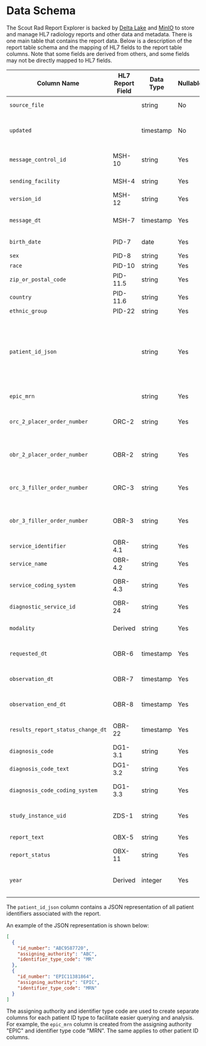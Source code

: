 # Data Schema

The Scout Rad Report Explorer is backed by [Delta Lake](https://delta.io/) and [MinIO](https://min.io/) to store 
and manage HL7 radiology reports and other data and metadata. There is one main table that contains the report data. 
Below is a description of the report table schema and the mapping of HL7 fields to the report table columns. Note that 
some fields are derived from others, and some fields may not be directly mapped to HL7 fields.

| Column Name                        | HL7 Report Field | Data Type      | Nullable | Description/Notes                                                                                                                    |
|------------------------------------|------------------|----------------|----------|--------------------------------------------------------------------------------------------------------------------------------------|
| `source_file`                      |                  | string         | No       | The location of the report file.                                                                                                     |
| `updated`                          |                  | timestamp      | No       | Timestamp of the last update to the report in the Delta Lake.                                                                        |
| `message_control_id`               | MSH-10           | string         | Yes      | Unique identifier for the HL7 message.                                                                                               |
| `sending_facility`                 | MSH-4            | string         | Yes      | Facility that sent the HL7 message.                                                                                                  |
| `version_id`                       | MSH-12           | string         | Yes      | HL7 version used in the message.                                                                                                     |
| `message_dt`                       | MSH-7            | timestamp      | Yes      | Date and time the message was created.                                                                                               |
| `birth_date`                       | PID-7            | date           | Yes      | Patient’s date of birth.                                                                                                             |
| `sex`                              | PID-8            | string         | Yes      | Patient’s gender.                                                                                                                    |
| `race`                             | PID-10           | string         | Yes      | Patient’s race.                                                                                                                      |
| `zip_or_postal_code`               | PID-11.5         | string         | Yes      | Patient’s ZIP or postal code.                                                                                                        |
| `country`                          | PID-11.6         | string         | Yes      | Patient’s country.                                                                                                                   |
| `ethnic_group`                     | PID-22           | string         | Yes      | Patient’s ethnicity.                                                                                                                 |
| `patient_id_json`                  |                  | string         | Yes      | JSON representation of all patient identifiers. Patient ID columns are also created for each assigning authority (e.g., `epic_mrn`). |
| `epic_mrn`                         |                  | string         | Yes      | Patient ID from Epic system.                                                                                                         |
| `orc_2_placer_order_number`        | ORC-2            | string         | Yes      | Placer order number from the order control segment.                                                                                  |
| `obr_2_placer_order_number`        | OBR-2            | string         | Yes      | Placer order number from the observation request segment.                                                                            |
| `orc_3_filler_order_number`        | ORC-3            | string         | Yes      | Filler order number from the order control segment.                                                                                  |
| `obr_3_filler_order_number`        | OBR-3            | string         | Yes      | Filler order number from the observation request segment.                                                                            |
| `service_identifier`               | OBR-4.1          | string         | Yes      | Code for the service or exam.                                                                                                        |
| `service_name`                     | OBR-4.2          | string         | Yes      | Name of the service or exam.                                                                                                         |
| `service_coding_system`            | OBR-4.3          | string         | Yes      | Coding system used for the service identifier.                                                                                       |
| `diagnostic_service_id`            | OBR-24           | string         | Yes      | Identifier for the diagnostic service.                                                                                               |
| `modality`                         | Derived          | string         | Yes      | Modality of the exam (e.g., CT, MRI).                                                                                                |
| `requested_dt`                     | OBR-6            | timestamp      | Yes      | Date and time the service was requested.                                                                                             |
| `observation_dt`                   | OBR-7            | timestamp      | Yes      | Date and time the observation was made.                                                                                              |
| `observation_end_dt`               | OBR-8            | timestamp      | Yes      | Date and time the observation ended.                                                                                                 |
| `results_report_status_change_dt`  | OBR-22           | timestamp      | Yes      | Date and time the report status changed.                                                                                             |
| `diagnosis_code`                   | DG1-3.1          | string         | Yes      | Diagnosis code.                                                                                                                      |
| `diagnosis_code_text`              | DG1-3.2          | string         | Yes      | Description of the diagnosis.                                                                                                        |
| `diagnosis_code_coding_system`     | DG1-3.3          | string         | Yes      | Coding system used for the diagnosis code.                                                                                           |
| `study_instance_uid`               | ZDS-1            | string         | Yes      | Unique identifier for the study instance.                                                                                            |
| `report_text`                      | OBX-5            | string         | Yes      | Full text of the diagnostic report.                                                                                                  |
| `report_status`                    | OBX-11           | string         | Yes      | Status of the diagnostic report.                                                                                                     |
| `year`                             | Derived          | integer        | Yes      | Year the message was created, derived from `message_dt`.                                                                             |

The `patient_id_json` column contains a JSON representation of all patient identifiers associated with the report.

An example of the JSON representation is shown below:

```json
[
  {
    "id_number": "ABC9587720",
    "assigning_authority": "ABC",
    "identifier_type_code": "MR"
  },
  {
    "id_number": "EPIC11381864",
    "assigning_authority": "EPIC",
    "identifier_type_code": "MRN"
  }
]
```

The assigning authority and identifier type code are used to create separate columns for each patient ID type to
facilitate easier querying and analysis. For example, the `epic_mrn` column is created from the assigning authority 
"EPIC" and identifier type code "MRN". The same applies to other patient ID columns.